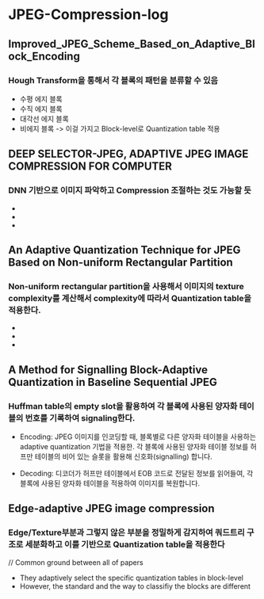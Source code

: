 # JPEG-Compression-log
## Improved_JPEG_Scheme_Based_on_Adaptive_Block_Encoding
### Hough Transform을 통해서 각 블록의 패턴을 분류할 수 있음
- 수평 에지 블록
- 수직 에지 블록
- 대각선 에지 블록
- 비에지 블록
-> 이걸 가지고 Block-level로 Quantization table 적용
  
## DEEP SELECTOR-JPEG, ADAPTIVE JPEG IMAGE COMPRESSION FOR COMPUTER
### DNN 기반으로 이미지 파악하고 Compression 조절하는 것도 가능할 듯
- 
-
-
## An Adaptive Quantization Technique for JPEG Based on Non-uniform Rectangular Partition
### Non-uniform rectangular partition을 사용해서 이미지의 texture complexity를 계산해서 complexity에 따라서 Quantization table을 적용한다.
-
-
-
## A Method for Signalling Block-Adaptive Quantization in Baseline Sequential JPEG
### Huffman table의 empty slot을 활용하여 각 블록에 사용된 양자화 테이블의 번호를 기록하여 signaling한다.
- Encoding:
JPEG 이미지를 인코딩할 때, 블록별로 다른 양자화 테이블을 사용하는 adaptive quantization 기법을 적용한.
각 블록에 사용된 양자화 테이블 정보를 허프만 테이블의 비어 있는 슬롯을 활용해 신호화(signalling) 합니다.

- Decoding:
디코더가 허프만 테이블에서 EOB 코드로 전달된 정보를 읽어들여, 각 블록에 사용된 양자화 테이블을 적용하여 이미지를 복원합니다.
## Edge-adaptive JPEG image compression
### Edge/Texture부분과 그렇지 않은 부분을 정밀하게 감지하여 쿼드트리 구조로 세분화하고 이를 기반으로 Quantization table을 적용한다

// Common ground between all of papers
- They adaptively select the specific quantization tables in block-level
- However, the standard and the way to classifiy the blocks are different
